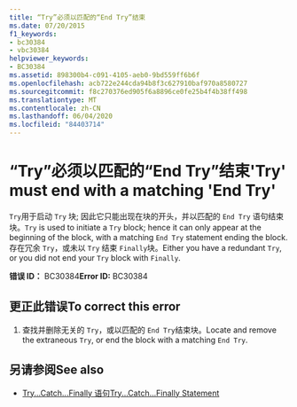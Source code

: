 ```yaml
---
title: “Try”必须以匹配的“End Try”结束
ms.date: 07/20/2015
f1_keywords:
- bc30384
- vbc30384
helpviewer_keywords:
- BC30384
ms.assetid: 898300b4-c091-4105-aeb0-9bd559ff6b6f
ms.openlocfilehash: acb722e244cda94b8f3c627910baf970a8580727
ms.sourcegitcommit: f8c270376ed905f6a8896ce0fe25b4f4b38ff498
ms.translationtype: MT
ms.contentlocale: zh-CN
ms.lasthandoff: 06/04/2020
ms.locfileid: "84403714"
---
```

# <a name="try-must-end-with-a-matching-end-try"></a><span data-ttu-id="b6fe9-102">“Try”必须以匹配的“End Try”结束</span><span class="sxs-lookup"><span data-stu-id="b6fe9-102">'Try' must end with a matching 'End Try'</span></span>
<span data-ttu-id="b6fe9-103">`Try`用于启动 `Try` 块; 因此它只能出现在块的开头，并以匹配的 `End Try` 语句结束块。</span><span class="sxs-lookup"><span data-stu-id="b6fe9-103">`Try` is used to initiate a `Try` block; hence it can only appear at the beginning of the block, with a matching `End Try` statement ending the block.</span></span> <span data-ttu-id="b6fe9-104">存在冗余 `Try`，或未以 `Try` 结束 `Finally`块。</span><span class="sxs-lookup"><span data-stu-id="b6fe9-104">Either you have a redundant `Try`, or you did not end your `Try` block with `Finally`.</span></span>  
  
 <span data-ttu-id="b6fe9-105">**错误 ID：** BC30384</span><span class="sxs-lookup"><span data-stu-id="b6fe9-105">**Error ID:** BC30384</span></span>  
  
## <a name="to-correct-this-error"></a><span data-ttu-id="b6fe9-106">更正此错误</span><span class="sxs-lookup"><span data-stu-id="b6fe9-106">To correct this error</span></span>  
  
1. <span data-ttu-id="b6fe9-107">查找并删除无关的 `Try`，或以匹配的 `End Try`结束块。</span><span class="sxs-lookup"><span data-stu-id="b6fe9-107">Locate and remove the extraneous `Try`, or end the block with a matching `End Try`.</span></span>  
  
## <a name="see-also"></a><span data-ttu-id="b6fe9-108">另请参阅</span><span class="sxs-lookup"><span data-stu-id="b6fe9-108">See also</span></span>

- [<span data-ttu-id="b6fe9-109">Try...Catch...Finally 语句</span><span class="sxs-lookup"><span data-stu-id="b6fe9-109">Try...Catch...Finally Statement</span></span>](../language-reference/statements/try-catch-finally-statement.md)
